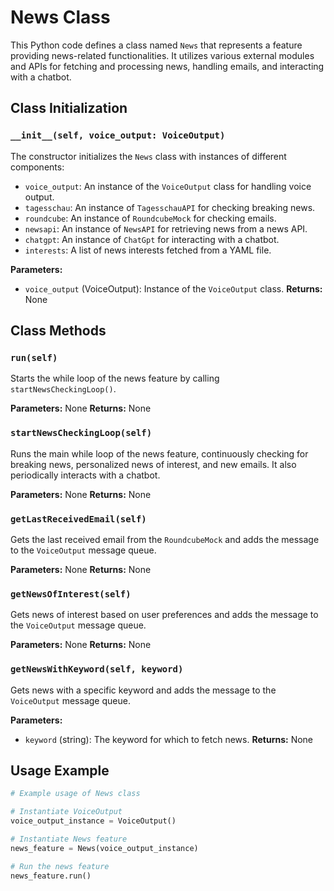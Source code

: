 # News Class

This Python code defines a class named `News` that represents a feature providing news-related functionalities. It utilizes various external modules and APIs for fetching and processing news, handling emails, and interacting with a chatbot.

## Class Initialization

### `__init__(self, voice_output: VoiceOutput)`

The constructor initializes the `News` class with instances of different components:
- `voice_output`: An instance of the `VoiceOutput` class for handling voice output.
- `tagesschau`: An instance of `TagesschauAPI` for checking breaking news.
- `roundcube`: An instance of `RoundcubeMock` for checking emails.
- `newsapi`: An instance of `NewsAPI` for retrieving news from a news API.
- `chatgpt`: An instance of `ChatGpt` for interacting with a chatbot.
- `interests`: A list of news interests fetched from a YAML file.

**Parameters:** 
- `voice_output` (VoiceOutput): Instance of the `VoiceOutput` class.
**Returns:** None

## Class Methods

### `run(self)`

Starts the while loop of the news feature by calling `startNewsCheckingLoop()`.

**Parameters:** None
**Returns:** None

### `startNewsCheckingLoop(self)`

Runs the main while loop of the news feature, continuously checking for breaking news, personalized news of interest, and new emails. It also periodically interacts with a chatbot.

**Parameters:** None
**Returns:** None

### `getLastReceivedEmail(self)`

Gets the last received email from the `RoundcubeMock` and adds the message to the `VoiceOutput` message queue.

**Parameters:** None
**Returns:** None

### `getNewsOfInterest(self)`

Gets news of interest based on user preferences and adds the message to the `VoiceOutput` message queue.

**Parameters:** None
**Returns:** None

### `getNewsWithKeyword(self, keyword)`

Gets news with a specific keyword and adds the message to the `VoiceOutput` message queue.

**Parameters:** 
- `keyword` (string): The keyword for which to fetch news.
**Returns:** None

## Usage Example

```python
# Example usage of News class

# Instantiate VoiceOutput
voice_output_instance = VoiceOutput()

# Instantiate News feature
news_feature = News(voice_output_instance)

# Run the news feature
news_feature.run()

